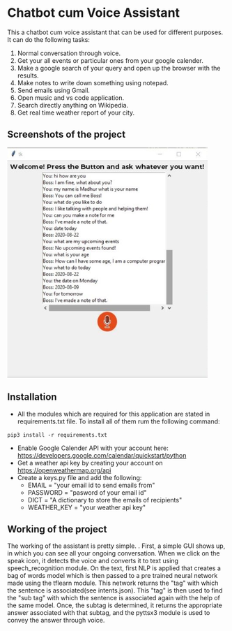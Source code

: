 # Chatbot cum Voice Assistant
This a chatbot cum voice assistant that can be used for different purposes. It can do the following tasks:
1. Normal conversation through voice.
2. Get your all events or particular ones from your google calender.
3. Make a google search of your query and open up the browser with the results.
4. Make notes to write down something using notepad.
5. Send emails using Gmail.
6. Open music and vs code application.
7. Search directly anything on Wikipedia.
8. Get real time weather report of your city.

## Screenshots of the project
![Image](/images/chatbot.jpg)

## Installation
* All the modules which are required for this application are stated in requirements.txt file. 
To install all of them rum the following command:
```
pip3 install -r requirements.txt
```

* Enable Google Calender API with your account here: https://developers.google.com/calendar/quickstart/python
* Get a weather api key by creating your account on https://openweathermap.org/api
* Create a keys.py file and add the following:
    * EMAIL = "your email id to send emails from"
    * PASSWORD = "pasword of your email id"
    * DICT = "A dictionary to store the emails of recipients"
    * WEATHER_KEY = "your weather api key"

## Working of the project
The working of the assistant is pretty simple. .
First, a simple GUI shows up, in which you can see all your ongoing conversation.
When we click on the speak icon, it detects the voice and converts it to text using
speech_recognition module. 
On the text, first NLP is applied that creates a bag of words model which is then passed to a pre trained neural network made using the tflearn module. This network returns the "tag" with which 
the sentence is associated(see intents.json). 
This "tag" is then used to find the "sub tag" with which the sentence is associated
again with the help of the same model.
Once, the subtag is determined, it returns the appropriate answer associated with that
subtag, and the pyttsx3 module is used to convey the answer through voice.


